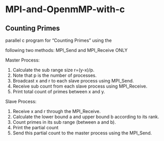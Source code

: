 # MPI-and-OpenmMP-with-c

## Counting Primes

parallel c program for “Counting Primes” using the

following two methods: MPI_Send and MPI_Receive ONLY

Master Process:
1. Calculate the sub range size r=(y-x)/p.
2. Note that p is the number of processes.
3. Broadcast x and r to each slave process using MPI_Send.
4. Receive sub count from each slave process using MPI_Receive.
5. Print total count of primes between x and y.

Slave Process:
1. Receive x and r through the MPI_Receive.
2. Calculate the lower bound a and upper bound b according to its rank.
3. Count primes in its sub range (between a and b).
4. Print the partial count
5. Send this partial count to the master process using the MPI_Send.



